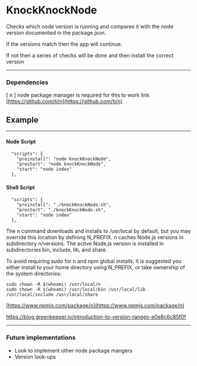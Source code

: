 # KnockKnockNode

Checks which node version is running and compares it with the node version
documented in the package.json. 

If the versions match then the app will continue.

If not then a series of checks will be done and then install the correct version 

---
### Dependencies 
[ n ] node package manager is required for this to work
link [https://github.com/tj/n](https://github.com/tj/n)


## Example

---
#### Node Script
```
  "scripts": {
    "preinstall": "node knockKnockNode",
    "prestart": "node knockKnockNode",
    "start": "node index"
  },
```

#### Shell Script
```
  "scripts": {
    "preinstall": "./knockKnockNode.sh",
    "prestart": "./knockKnockNode.sh",
    "start": "node index"
  },
```


The n command downloads and installs to /usr/local by default, but you may override this location by defining N_PREFIX. n caches Node.js versions in subdirectory n/versions. The active Node.js version is installed in subdirectories bin, include, lib, and share.

To avoid requiring sudo for n and npm global installs, it is suggested you either install to your home directory using N_PREFIX, or take ownership of the system directories:

```
sudo chown -R $(whoami) /usr/local/n
sudo chown -R $(whoami) /usr/local/bin /usr/local/lib /usr/local/include /usr/local/share
```
[https://www.npmjs.com/package/n](https://www.npmjs.com/package/n)


https://blog.greenkeeper.io/introduction-to-version-ranges-e0e8c6c85f0f

---

### Future implementations
 - Look to implement other node package mangers
 - Version look-ups 
